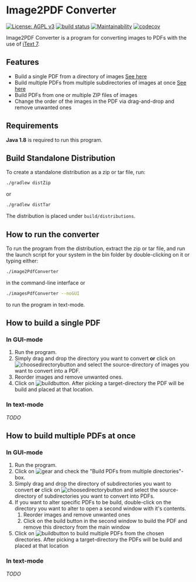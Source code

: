 # Image2PDF Converter
[![License: AGPL v3](https://img.shields.io/badge/License-AGPL%20v3-blue.svg)](https://www.gnu.org/licenses/agpl-3.0) [![build status](https://travis-ci.org/nihas101/java-kotlin-image-to-pdf-converter.svg?branch=master)](https://travis-ci.org/nihas101/java-kotlin-image-to-pdf-converter) [![Maintainability](https://api.codeclimate.com/v1/badges/32c17125b13bb7c177bc/maintainability)](https://codeclimate.com/github/nihas101/java-kotlin-images-to-pdf-converter/maintainability) [![codecov](https://codecov.io/gh/nihas101/java-kotlin-images-to-pdf-converter/branch/master/graph/badge.svg)](https://codecov.io/gh/nihas101/java-kotlin-images-to-pdf-converter)



Image2PDF Converter is a program for converting images to PDFs with the use of [iText 7](https://itextpdf.com/).

## Features

- Build a single PDF from a directory of images [See here](https://github.com/nihas101/java-kotlin-images-to-pdf-converter/blob/master/README.md#how-to-build-a-single-pdf)
- Build multiple PDFs from multiple subdirectories of images at once [See here](https://github.com/nihas101/java-kotlin-images-to-pdf-converter/blob/master/README.md#how-to-build-multiple-pdfs-at-once)
- Build PDFs from one or multiple ZIP files of images
- Change the order of the images in the PDF via drag-and-drop and remove unwanted ones

## Requirements
**Java 1.8** is required to run this program.

## Build Standalone Distribution

To create a standalone distribution as a zip or tar file, run:

```sh
./gradlew distZip
```
or
```sh
./gradlew distTar
```

The distribution is placed under `build/distributions`.

## How to run the converter

To run the program from the distribution, extract the zip or tar file, and run the launch script for your system in the bin folder by double-clicking on it or typing either:
```sh
./image2PdfConverter
```
in the command-line interface or
```sh
./imagesPdfConverter --noGUI
```
to run the program in text-mode.

## How to build a single PDF

### In GUI-mode

1. Run the program.
2. Simply drag and drop the directory you want to convert **or** click on ![choosedirectorybutton](https://user-images.githubusercontent.com/19901622/35849256-453993be-0b21-11e8-924c-b04b2e69e1b3.PNG) and select the source-directory of images you want to convert into a PDF.
3. Reorder images and remove unwanted ones.
4. Click on ![buildbutton](https://user-images.githubusercontent.com/19901622/35849742-e93f197e-0b22-11e8-8dab-4185c43171eb.PNG). After picking a target-directory the PDF will be build and placed at that location.

### In text-mode

_TODO_

## How to build multiple PDFs at once

### In GUI-mode

1. Run the program.
2. Click on ![gear](https://user-images.githubusercontent.com/19901622/35849782-0f48b198-0b23-11e8-8599-15fbdd355392.PNG) and check the "Build PDFs from multiple directories"-box.
3. Simply drag and drop the directory of subdirectories you want to convert **or** click on ![choosedirectorybutton](https://user-images.githubusercontent.com/19901622/35849256-453993be-0b21-11e8-924c-b04b2e69e1b3.PNG) and select the source-directory of subdirectories you want to convert into PDFs.
4. If you want to alter specific PDFs to be build, double-click on the directory you want to alter to open a second window with it's contents.
    1. Reorder images and remove unwanted ones
    2. Click on the build button in the second window to build the PDF and remove this directory from the main window
5. Click on ![buildbutton](https://user-images.githubusercontent.com/19901622/35849742-e93f197e-0b22-11e8-8dab-4185c43171eb.PNG) to build multiple PDFs from the chosen directories. After picking a target-directory the PDFs will be build and placed at that location

### In text-mode

_TODO_
